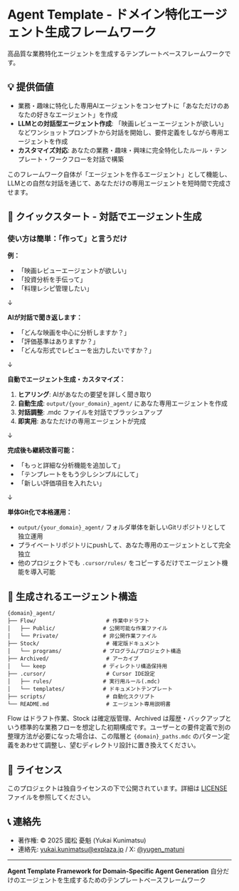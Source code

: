 # Agent Template - ドメイン特化エージェント生成フレームワーク

高品質な業務特化エージェントを生成するテンプレートベースフレームワークです。

## 💡 提供価値

- 業務・趣味に特化した専用AIエージェントをコンセプトに「あなただけのあなたの好きなエージェント」を作成
- **LLMとの対話型エージェント作成**: 「映画レビューエージェントが欲しい」などワンショットプロンプトから対話を開始し、要件定義をしながら専用エージェントを作成
- **カスタマイズ対応**: あなたの業務・趣味・興味に完全特化したルール・テンプレート・ワークフローを対話で構築

このフレームワーク自体が「エージェントを作るエージェント」として機能し、LLMとの自然な対話を通じて、あなただけの専用エージェントを短時間で完成させます。

## 🚀 クイックスタート - 対話でエージェント生成

### 使い方は簡単：「作って」と言うだけ

**例：**
- 「映画レビューエージェントが欲しい」
- 「投資分析を手伝って」
- 「料理レシピ管理したい」

↓

**AIが対話で聞き返します：**
- 「どんな映画を中心に分析しますか？」
- 「評価基準はありますか？」
- 「どんな形式でレビューを出力したいですか？」

↓

**自動でエージェント生成・カスタマイズ：**
1. **ヒアリング**: AIがあなたの要望を詳しく聞き取り
2. **自動生成**: `output/{your_domain}_agent/` にあなた専用エージェントを作成
3. **対話調整**: .mdc ファイルを対話でブラッシュアップ
4. **即実用**: あなただけの専用エージェントが完成

↓

**完成後も継続改善可能：**
- 「もっと詳細な分析機能を追加して」
- 「テンプレートをもう少しシンプルにして」
- 「新しい評価項目を入れたい」

↓

**単体Git化で本格運用：**
- `output/{your_domain}_agent/` フォルダ単体を新しいGitリポジトリとして独立運用
- プライベートリポジトリにpushして、あなた専用のエージェントとして完全独立
- 他のプロジェクトでも `.cursor/rules/` をコピーするだけでエージェント機能を導入可能

## 📁 生成されるエージェント構造

```
{domain}_agent/
├── Flow/                      # 作業中ドラフト
│   ├── Public/               # 公開可能な作業ファイル
│   └── Private/              # 非公開作業ファイル
├── Stock/                     # 確定版ドキュメント
│   └── programs/             # プログラム/プロジェクト構造
├── Archived/                  # アーカイブ
│   └── keep                  # ディレクトリ構造保持用
├── .cursor/                   # Cursor IDE設定
│   ├── rules/                # 実行用ルール(.mdc)
│   └── templates/            # ドキュメントテンプレート
├── scripts/                   # 自動化スクリプト
└── README.md                  # エージェント専用説明書
```

Flow はドラフト作業、Stock は確定版管理、Archived は履歴・バックアップという標準的な業務フローを想定した初期構成です。ユーザーとの要件定義で別の整理方法が必要になった場合は、この階層と `{domain}_paths.mdc` のパターン定義をあわせて調整し、望むディレクトリ設計に置き換えてください。

## 📝 ライセンス

このプロジェクトは独自ライセンスの下で公開されています。詳細は [LICENSE](LICENSE) ファイルを参照してください。

## 📞 連絡先

- 著作権: © 2025 國松 憂魁 (Yukai Kunimatsu)
- 連絡先: yukai.kunimatsu@explaza.jp / X: [@yugen_matuni](https://x.com/yugen_matuni)

---

**Agent Template Framework for Domain-Specific Agent Generation**
自分だけのエージェントを生成するためのテンプレートベースフレームワーク
